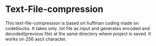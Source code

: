 # Text-File-compression

This text-file-compression is based on huffman coding made on codeblocks. 
It takes only .txt file as input and generates encoded and decoded(previous file) at the same directory where project is saved.
It works on 256 ascii character.
